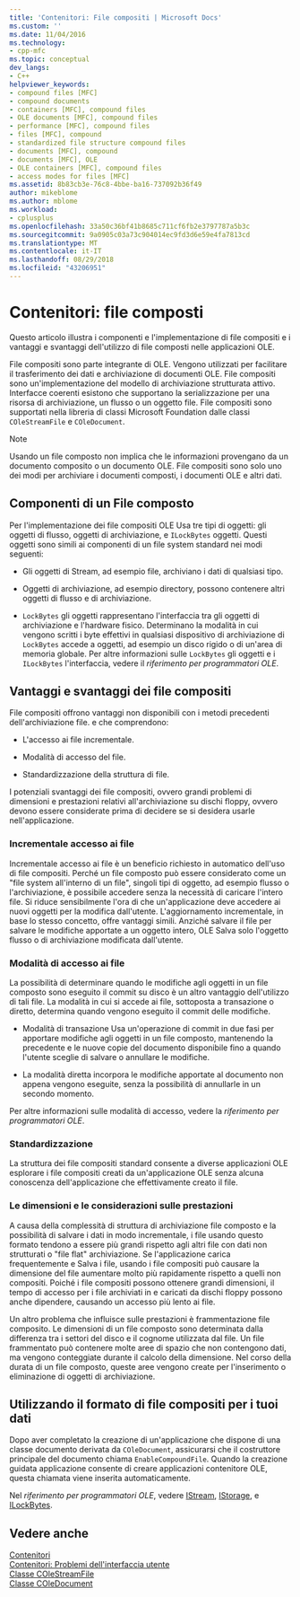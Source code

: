 ```yaml
---
title: 'Contenitori: File compositi | Microsoft Docs'
ms.custom: ''
ms.date: 11/04/2016
ms.technology:
- cpp-mfc
ms.topic: conceptual
dev_langs:
- C++
helpviewer_keywords:
- compound files [MFC]
- compound documents
- containers [MFC], compound files
- OLE documents [MFC], compound files
- performance [MFC], compound files
- files [MFC], compound
- standardized file structure compound files
- documents [MFC], compound
- documents [MFC], OLE
- OLE containers [MFC], compound files
- access modes for files [MFC]
ms.assetid: 8b83cb3e-76c8-4bbe-ba16-737092b36f49
author: mikeblome
ms.author: mblome
ms.workload:
- cplusplus
ms.openlocfilehash: 33a50c36bf41b8685c711cf6fb2e3797787a5b3c
ms.sourcegitcommit: 9a0905c03a73c904014ec9fd3d6e59e4fa7813cd
ms.translationtype: MT
ms.contentlocale: it-IT
ms.lasthandoff: 08/29/2018
ms.locfileid: "43206951"
---
```

# <a name="containers-compound-files"></a>Contenitori: file composti
Questo articolo illustra i componenti e l'implementazione di file compositi e i vantaggi e svantaggi dell'utilizzo di file composti nelle applicazioni OLE.  
  
 File compositi sono parte integrante di OLE. Vengono utilizzati per facilitare il trasferimento dei dati e archiviazione di documenti OLE. File compositi sono un'implementazione del modello di archiviazione strutturata attivo. Interfacce coerenti esistono che supportano la serializzazione per una risorsa di archiviazione, un flusso o un oggetto file. File compositi sono supportati nella libreria di classi Microsoft Foundation dalle classi `COleStreamFile` e `COleDocument`.  
  
> [!NOTE]
>  Usando un file composto non implica che le informazioni provengano da un documento composito o un documento OLE. File compositi sono solo uno dei modi per archiviare i documenti composti, i documenti OLE e altri dati.  
  
##  <a name="_core_components_of_a_compound_file"></a> Componenti di un File composto  
 Per l'implementazione dei file compositi OLE Usa tre tipi di oggetti: gli oggetti di flusso, oggetti di archiviazione, e `ILockBytes` oggetti. Questi oggetti sono simili ai componenti di un file system standard nei modi seguenti:  
  
-   Gli oggetti di Stream, ad esempio file, archiviano i dati di qualsiasi tipo.  
  
-   Oggetti di archiviazione, ad esempio directory, possono contenere altri oggetti di flusso e di archiviazione.  
  
-   `LockBytes` gli oggetti rappresentano l'interfaccia tra gli oggetti di archiviazione e l'hardware fisico. Determinano la modalità in cui vengono scritti i byte effettivi in qualsiasi dispositivo di archiviazione di `LockBytes` accede a oggetti, ad esempio un disco rigido o di un'area di memoria globale. Per altre informazioni sulle `LockBytes` gli oggetti e i `ILockBytes` l'interfaccia, vedere il *riferimento per programmatori OLE*.  
  
##  <a name="_core_advantages_and_disadvantages_of_compound_files"></a> Vantaggi e svantaggi dei file compositi  
 File compositi offrono vantaggi non disponibili con i metodi precedenti dell'archiviazione file. e che comprendono:  
  
-   L'accesso ai file incrementale.  
  
-   Modalità di accesso del file.  
  
-   Standardizzazione della struttura di file.  
  
 I potenziali svantaggi dei file compositi, ovvero grandi problemi di dimensioni e prestazioni relativi all'archiviazione su dischi floppy, ovvero devono essere considerate prima di decidere se si desidera usarle nell'applicazione.  
  
###  <a name="_core_incremental_access_to_files"></a> Incrementale accesso ai file  
 Incrementale accesso ai file è un beneficio richiesto in automatico dell'uso di file compositi. Perché un file composto può essere considerato come un "file system all'interno di un file", singoli tipi di oggetto, ad esempio flusso o l'archiviazione, è possibile accedere senza la necessità di caricare l'intero file. Si riduce sensibilmente l'ora di che un'applicazione deve accedere ai nuovi oggetti per la modifica dall'utente. L'aggiornamento incrementale, in base lo stesso concetto, offre vantaggi simili. Anziché salvare il file per salvare le modifiche apportate a un oggetto intero, OLE Salva solo l'oggetto flusso o di archiviazione modificata dall'utente.  
  
###  <a name="_core_file_access_modes"></a> Modalità di accesso ai file  
 La possibilità di determinare quando le modifiche agli oggetti in un file composto sono eseguito il commit su disco è un altro vantaggio dell'utilizzo di tali file. La modalità in cui si accede ai file, sottoposta a transazione o diretto, determina quando vengono eseguito il commit delle modifiche.  
  
-   Modalità di transazione Usa un'operazione di commit in due fasi per apportare modifiche agli oggetti in un file composto, mantenendo la precedente e le nuove copie del documento disponibile fino a quando l'utente sceglie di salvare o annullare le modifiche.  
  
-   La modalità diretta incorpora le modifiche apportate al documento non appena vengono eseguite, senza la possibilità di annullarle in un secondo momento.  
  
 Per altre informazioni sulle modalità di accesso, vedere la *riferimento per programmatori OLE*.  
  
###  <a name="_core_standardization"></a> Standardizzazione  
 La struttura dei file compositi standard consente a diverse applicazioni OLE esplorare i file compositi creati da un'applicazione OLE senza alcuna conoscenza dell'applicazione che effettivamente creato il file.  
  
###  <a name="_core_size_and_performance_considerations"></a> Le dimensioni e le considerazioni sulle prestazioni  
 A causa della complessità di struttura di archiviazione file composto e la possibilità di salvare i dati in modo incrementale, i file usando questo formato tendono a essere più grandi rispetto agli altri file con dati non strutturati o "file flat" archiviazione. Se l'applicazione carica frequentemente e Salva i file, usando i file compositi può causare la dimensione del file aumentare molto più rapidamente rispetto a quelli non compositi. Poiché i file compositi possono ottenere grandi dimensioni, il tempo di accesso per i file archiviati in e caricati da dischi floppy possono anche dipendere, causando un accesso più lento ai file.  
  
 Un altro problema che influisce sulle prestazioni è frammentazione file composito. Le dimensioni di un file composto sono determinata dalla differenza tra i settori del disco e il cognome utilizzata dal file. Un file frammentato può contenere molte aree di spazio che non contengono dati, ma vengono conteggiate durante il calcolo della dimensione. Nel corso della durata di un file composto, queste aree vengono create per l'inserimento o eliminazione di oggetti di archiviazione.  
  
##  <a name="_core_using_compound_files_format_for_your_data"></a> Utilizzando il formato di file compositi per i tuoi dati  
 Dopo aver completato la creazione di un'applicazione che dispone di una classe documento derivata da `COleDocument`, assicurarsi che il costruttore principale del documento chiama `EnableCompoundFile`. Quando la creazione guidata applicazione consente di creare applicazioni contenitore OLE, questa chiamata viene inserita automaticamente.  
  
 Nel *riferimento per programmatori OLE*, vedere [IStream](/windows/desktop/api/objidl/nn-objidl-istream), [IStorage](/windows/desktop/api/objidl/nn-objidl-istorage), e [ILockBytes](/windows/desktop/api/objidl/nn-objidl-ilockbytes).  
  
## <a name="see-also"></a>Vedere anche  
 [Contenitori](../mfc/containers.md)   
 [Contenitori: Problemi dell'interfaccia utente](../mfc/containers-user-interface-issues.md)   
 [Classe COleStreamFile](../mfc/reference/colestreamfile-class.md)   
 [Classe COleDocument](../mfc/reference/coledocument-class.md)
